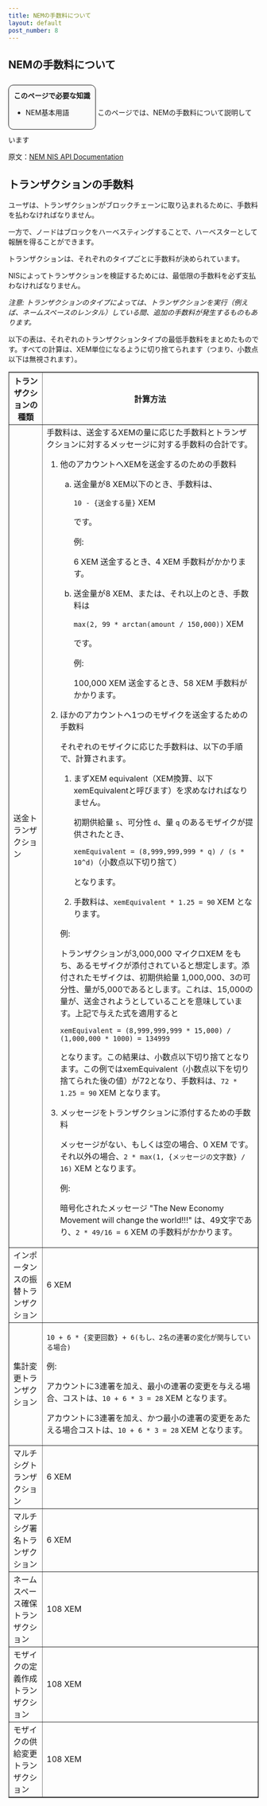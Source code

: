 ```yaml
---
title: NEMの手数料について
layout: default
post_number: 8
---
```

## NEMの手数料について


<div style="margin:10px 0;background-color:#FAFAFA;display:inline-block;border-radius:10px;padding:10px;border:1px solid;">
  <b>このページで必要な知識</b>
  <ul>
    <li>NEM基本用語</li>
  </ul>
</div>
このページでは、NEMの手数料について説明しています

原文：[NEM NIS API Documentation](http://bob.nem.ninja/docs/#transaction-fees)

## トランザクションの手数料
ユーザは、トランザクションがブロックチェーンに取り込まれるために、手数料を払わなければなりません。

一方で、ノードはブロックをハーベスティングすることで、ハーベスターとして報酬を得ることができます。

トランザクションは、それぞれのタイプごとに手数料が決められています。

NISによってトランザクションを検証するためには、最低限の手数料を必ず支払わなければなりません。

*注意: トランザクションのタイプによっては、トランザクションを実行（例えば、ネームスペースのレンタル）している間、追加の手数料が発生するものもあります。*

以下の表は、それぞれのトランザクションタイプの最低手数料をまとめたものです。すべての計算は、XEM単位になるように切り捨てられます（つまり、小数点以下は無視されます）。

<table border="1">
  <tbody>
    <tr>
      <th>トランザクションの種類</th>
      <th>計算方法</th>
    </tr>
    <tr>
      <td>送金トランザクション</td>
      <td>
        手数料は、送金するXEMの量に応じた手数料とトランザクションに対するメッセージに対する手数料の合計です。
        <ol>
          <li>
            <p>他のアカウントへXEMを送金するのための手数料</p>
            <ol type="a">
              <li>
                <p>送金量が8 XEM以下のとき、手数料は、</p> 
                <p><code>10 - {送金する量}</code> XEM</p>  
                <p>です。</p>
                <p>例:</p>
                <p>6 XEM 送金するとき、4 XEM 手数料がかかります。</p>
              </li>
              <li>
                <p>送金量が8 XEM、または、それ以上のとき、手数料は</p>
                <p><code>max(2, 99 * arctan(amount / 150,000))</code> XEM</p>
                <p>です。</p>
                <p>例:</p>
                <p>100,000 XEM 送金するとき、58 XEM 手数料がかかります。</p>
              </li>
            </ol>
          </li>
          <li>
            <p>ほかのアカウントへ1つのモザイクを送金するための手数料</p>
            <p>それぞれのモザイクに応じた手数料は、以下の手順で、計算されます。</p>
            <ol>
              <li>
                <p>まずXEM equivalent（XEM換算、以下xemEquivalentと呼びます）を求めなければなりません。</p>
                <p>初期供給量 <code>s</code>、可分性 <code>d</code>、量 <code>q</code> のあるモザイクが提供されたとき、</p>
                <p><code>xemEquivalent = (8,999,999,999 * q) / (s * 10^d)</code>（小数点以下切り捨て）</p>
                <p>となります。</p>
              </li>
              <li>
                <p>手数料は、<code>xemEquivalent * 1.25 = 90</code> XEM となります。</p>
              </li>
            </ol>
                <p>例:</p>
                <p>トランザクションが3,000,000 マイクロXEM をもち、あるモザイクが添付されていると想定します。添付されたモザイクは、初期供給量 1,000,000、3の可分性、量が5,000であるとします。これは、15,000の量が、送金されようとしていることを意味しています。上記で与えた式を適用すると</p>
            <p><code>xemEquivalent = (8,999,999,999 * 15,000) / (1,000,000 * 1000) = 134999</code></p>
            <p>となります。この結果は、小数点以下切り捨てとなります。この例ではxemEquivalent（小数点以下を切り捨てられた後の値）が72となり、手数料は、<code>72 * 1.25 = 90</code> XEM となります。</p>
          </li>
          <li>
            <p>メッセージをトランザクションに添付するための手数料</p>
            <p>メッセージがない、もしくは空の場合、0 XEM です。それ以外の場合、<code>2 * max(1, {メッセージの文字数} / 16)</code> XEM となります。</p>
            <p>例:</p>
            <p>暗号化されたメッセージ "The New Economy Movement will change the world!!!" は、49文字であり、<code>2 * 49/16 = 6</code> XEM の手数料がかかります。</p>
          </li>
        </ol>
      </td>
    </tr>
    <tr>
      <td>インポータンスの振替トランザクション</td>
      <td>6 XEM</td>
    </tr>
    <tr>
      <td>集計変更トランザクション</td>
      <td>
        <p><code>10 + 6 * {変更回数} + 6(もし、2名の連署の変化が関与している場合)</code></p>
        <p>例:</p>
        <p>アカウントに3連署を加え、最小の連署の変更を与える場合、コストは、<code>10 + 6 * 3 = 28</code> XEM となります。</p>
        <p>アカウントに3連署を加え、かつ最小の連署の変更をあたえる場合コストは、<code>10 + 6 * 3 = 28</code> XEM となります。</p>
      </td>
    </tr>
    <tr>
      <td>マルチシグトランザクション</td>
      <td>6 XEM</td>
    </tr>
    <tr>
      <td>マルチシグ署名トランザクション</td>
      <td>6 XEM</td>
    </tr>
    <tr>
      <td>ネームスペース確保トランザクション</td>
      <td>108 XEM</td>
    </tr>
    <tr>
      <td>モザイクの定義作成トランザクション</td>
      <td>108 XEM</td>
    </tr>
    <tr>
      <td>モザイクの供給変更トランザクション</td>
      <td>108 XEM</td>
    </tr>
  </tbody>
</table>
